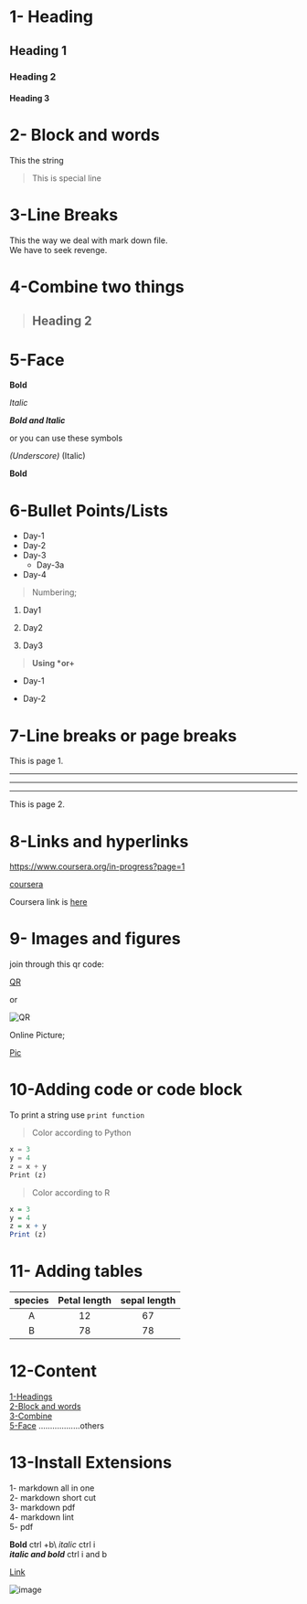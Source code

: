 # 1- Heading 
## Heading 1
### Heading 2
#### Heading 3

# 2- Block and words
This the string
>This is special line

# 3-Line Breaks
This the way we deal with 
mark down file.\
We have to seek revenge.

# 4-Combine two things
> ## Heading 2

# 5-Face
**Bold**

*Italic*

***Bold and Italic***

or you can use these symbols

_(Underscore)_ (Italic)

__Bold__

# 6-Bullet Points/Lists

- Day-1
- Day-2
- Day-3
    - Day-3a
- Day-4

> Numbering;
1. Day1

2. Day2

1. Day3

> __Using *or+__
* Day-1
+ Day-2

# 7-Line breaks or page breaks

This is page 1.

---
***
___

This is page 2.

# 8-Links and hyperlinks

<https://www.coursera.org/in-progress?page=1>

[coursera](https://www.coursera.org/in-progress?page=1)

[coursera]:https://www.coursera.org/in-progress?page=1

Coursera link is [here][coursera]


# 9- Images and figures

join through this qr code:

[QR](qr.png)

or

![QR](qr.png)

Online Picture;

[Pic](https://www.google.com/url?sa=i&url=https%3A%2F%2Funsplash.com%2Fs%2Fphotos%2Fawesome-pic&psig=AOvVaw09pcMHH_W2dl0Lu93pSlIX&ust=1642972059830000&source=images&cd=vfe&ved=0CAsQjRxqFwoTCIi-7oWixvUCFQAAAAAdAAAAABAD)



# 10-Adding code or code block

To print a string use `print function`

>Color according to Python

```Python
x = 3
y = 4
z = x + y
Print (z)
```

>Color according to R

```R
x = 3
y = 4
z = x + y
Print (z)
```


# 11- Adding tables

| species | Petal length | sepal length|
|:---------:|:--------------:|:-------------:|
|A|        12|                  67|
|B|           78|             78|

# 12-Content
[1-Headings](#1--heading)\
[2-Block and words](#2--block-and-words)\
[3-Combine](#4-combine-two-things)\
[5-Face](#5-face)
..................others


# 13-Install Extensions
1- markdown all in one\
2- markdown short cut\
3- markdown pdf\
4- markdown lint\
5- pdf


**Bold**   ctrl +b\ 
_italic_   ctrl i\
_**italic and bold**_  ctrl i and b


[Link](https://www.coursera.org/in-progress?page=1)



![image](qr.png)




